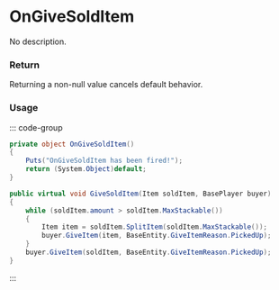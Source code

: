 # OnGiveSoldItem
<Badge type="info" text="Vending"/><Badge type="danger" text="Carbon Compatible"/><Badge type="warning" text="Oxide Compatible"/>
No description.
### Return
Returning a non-null value cancels default behavior.

### Usage
::: code-group
```csharp [Example]
private object OnGiveSoldItem()
{
	Puts("OnGiveSoldItem has been fired!");
	return (System.Object)default;
}
```
```csharp [Source — Assembly-CSharp @ VendingMachine]
public virtual void GiveSoldItem(Item soldItem, BasePlayer buyer)
{
	while (soldItem.amount > soldItem.MaxStackable())
	{
		Item item = soldItem.SplitItem(soldItem.MaxStackable());
		buyer.GiveItem(item, BaseEntity.GiveItemReason.PickedUp);
	}
	buyer.GiveItem(soldItem, BaseEntity.GiveItemReason.PickedUp);
}

```
:::
